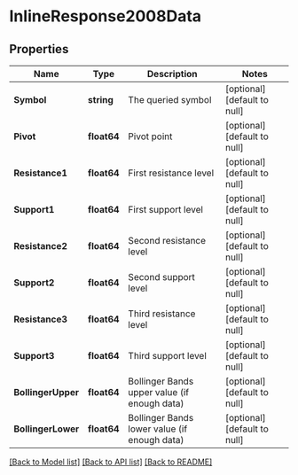# InlineResponse2008Data

## Properties
Name | Type | Description | Notes
------------ | ------------- | ------------- | -------------
**Symbol** | **string** | The queried symbol | [optional] [default to null]
**Pivot** | **float64** | Pivot point | [optional] [default to null]
**Resistance1** | **float64** | First resistance level | [optional] [default to null]
**Support1** | **float64** | First support level | [optional] [default to null]
**Resistance2** | **float64** | Second resistance level | [optional] [default to null]
**Support2** | **float64** | Second support level | [optional] [default to null]
**Resistance3** | **float64** | Third resistance level | [optional] [default to null]
**Support3** | **float64** | Third support level | [optional] [default to null]
**BollingerUpper** | **float64** | Bollinger Bands upper value (if enough data) | [optional] [default to null]
**BollingerLower** | **float64** | Bollinger Bands lower value (if enough data) | [optional] [default to null]

[[Back to Model list]](../README.md#documentation-for-models) [[Back to API list]](../README.md#documentation-for-api-endpoints) [[Back to README]](../README.md)

